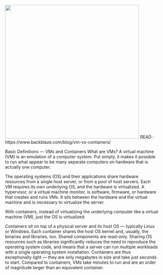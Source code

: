 <img src="../readme_files/docker-vm-container.png" width="440"/>   
READ : https://www.backblaze.com/blog/vm-vs-containers/   

Basic Definitions — VMs and Containers
What are VMs?
A virtual machine (VM) is an emulation of a computer system. Put simply, it makes it possible to run what appear to be many separate computers on hardware that is actually one computer.

The operating systems (OS) and their applications share hardware resources from a single host server, or from a pool of host servers. Each VM requires its own underlying OS, and the hardware is virtualized. A hypervisor, or a virtual machine monitor, is software, firmware, or hardware that creates and runs VMs. It sits between the hardware and the virtual machine and is necessary to virtualize the server.


With containers, instead of virtualizing the underlying computer like a virtual machine (VM), just the OS is virtualized.

Containers sit on top of a physical server and its host OS — typically Linux or Windows. Each container shares the host OS kernel and, usually, the binaries and libraries, too. Shared components are read-only. Sharing OS resources such as libraries significantly reduces the need to reproduce the operating system code, and means that a server can run multiple workloads with a single operating system installation. Containers are thus exceptionally light — they are only megabytes in size and take just seconds to start. Compared to containers, VMs take minutes to run and are an order of magnitude larger than an equivalent container.   


   
